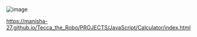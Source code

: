 ![image](https://user-images.githubusercontent.com/67019423/191074159-30dac9ca-0864-40ce-b6cc-d13d09d1035b.png)


https://manisha-27.github.io/Tecca_the_Robo/PROJECTS/JavaScript/Calculator/index.html
